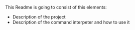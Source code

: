 This Readme is going to consist of this elements:
* Description of the project
* Description of the command interpeter and how to use it
